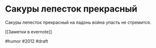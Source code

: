 # Сакуры лепесток прекрасный

Сакуры лепесток прекрасный
на ладонь война упасть не стремится. 

[[Заметки в evernote]]

#humor #2012
#draft